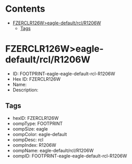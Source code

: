 



Contents
========

* [FZERCLR126W>eagle-default/rcl/R1206W](#fzerclr126weagle-defaultrclr1206w)
	* [Tags](#tags)

# FZERCLR126W>eagle-default/rcl/R1206W

- ID: FOOTPRINT-eagle-eagle-default-rcl-R1206W
- Hex ID: FZERCLR126W
- Name: 
- Description: 

## Tags

- hexID: FZERCLR126W
- oompType: FOOTPRINT
- oompSize: eagle
- oompColor: eagle-default
- oompDesc: rcl
- oompIndex: R1206W
- oompName: eagle-default/rcl/R1206W
- oompID: FOOTPRINT-eagle-eagle-default-rcl-R1206W
